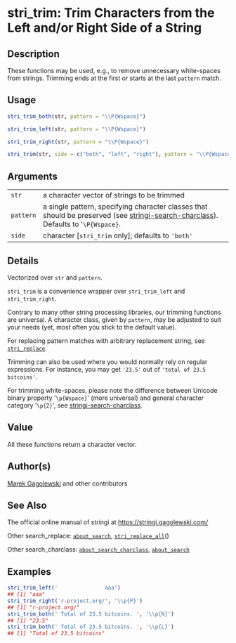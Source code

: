 # stri\_trim: Trim Characters from the Left and/or Right Side of a String

## Description

These functions may be used, e.g., to remove unnecessary white-spaces from strings. Trimming ends at the first or starts at the last `pattern` match.

## Usage

```r
stri_trim_both(str, pattern = "\\P{Wspace}")

stri_trim_left(str, pattern = "\\P{Wspace}")

stri_trim_right(str, pattern = "\\P{Wspace}")

stri_trim(str, side = c("both", "left", "right"), pattern = "\\P{Wspace}")
```

## Arguments

|           |                                                                                                                                                                                         |
|-----------|-----------------------------------------------------------------------------------------------------------------------------------------------------------------------------------------|
| `str`     | a character vector of strings to be trimmed                                                                                                                                             |
| `pattern` | a single pattern, specifying character classes that should be preserved (see [stringi-search-charclass](../../stringi/help/stringi-search-charclass.html)). Defaults to \'`\P{Wspace}`. |
| `side`    | character \[`stri_trim` only\]; defaults to `'both'`                                                                                                                                    |

## Details

Vectorized over `str` and `pattern`.

`stri_trim` is a convenience wrapper over `stri_trim_left` and `stri_trim_right`.

Contrary to many other string processing libraries, our trimming functions are universal. A character class, given by `pattern`, may be adjusted to suit your needs (yet, most often you stick to the default value).

For replacing pattern matches with arbitrary replacement string, see [`stri_replace`](https://stringi.gagolewski.com/rapi/stri_replace.html).

Trimming can also be used where you would normally rely on regular expressions. For instance, you may get `'23.5'` out of `'total of 23.5 bitcoins'`.

For trimming white-spaces, please note the difference between Unicode binary property \'`\p{Wspace}`\' (more universal) and general character category \'`\p{Z}`\', see [stringi-search-charclass](../../stringi/help/stringi-search-charclass.html).

## Value

All these functions return a character vector.

## Author(s)

[Marek Gagolewski](https://www.gagolewski.com/) and other contributors

## See Also

The official online manual of <span class="pkg">stringi</span> at <https://stringi.gagolewski.com/>

Other search\_replace: [`about_search`](https://stringi.gagolewski.com/rapi/about_search.html), [`stri_replace_all`](https://stringi.gagolewski.com/rapi/stri_replace_all.html)()

Other search\_charclass: [`about_search_charclass`](https://stringi.gagolewski.com/rapi/about_search_charclass.html), [`about_search`](https://stringi.gagolewski.com/rapi/about_search.html)

## Examples




```r
stri_trim_left('               aaa')
## [1] "aaa"
stri_trim_right('r-project.org/', '\\p{P}')
## [1] "r-project.org/"
stri_trim_both(' Total of 23.5 bitcoins. ', '\\p{N}')
## [1] "23.5"
stri_trim_both(' Total of 23.5 bitcoins. ', '\\p{L}')
## [1] "Total of 23.5 bitcoins"
```
